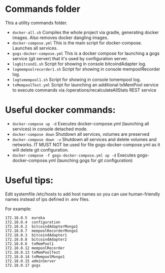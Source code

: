 # Commands folder

This a utility commands folder.

* `docker-all.sh` Compiles the whole project via gradle, generating docker images. Also removes docker dangling images.
* `docker-compose.yml` This is the main script for docker-compose. Launches all services.
* `gogs-docker-compose.yml` This is a docker compose for launching a gogs service (git server) that it's used by configuration server.
* `logbitcond1.sh` Script for showing in console bitcoindAdapter log.
* `logmempoolrecorder1.sh` Script for showing in console mempoolRecorder log.
* `logtxmempool1.sh` Script for showing in console txmempool log.
* `txMempoolTest.yml` Script for launching an additional txMemPool service to execute commands via /operations/recalculateAllStats REST service

# Useful docker commands:


* `docker-compose up -d` Executes docker-compose.yml (launching all services) in console detached mode.
* `docker-compose down` Shutdown all services, volumes are preserved
* `docker-compose down -v` Shutdown all services and delete volumes and networks. IT MUST NOT be used for file gogs-docker-compose.yml as it will delete git configuration.
* `docker-compose -f gogs-docker-compose.yml up -d` Executes gogs-docker-compose.yml (launching gogs for git configuration)

# Useful tips:

Edit systemfile /etc/hosts to add host names so you can use human-friendly names instead of ips defined in .env files.

For example:

	172.18.0.5	eureka
	172.18.0.4	configuration
	172.18.0.2	bitcoindAdapterMongo1
	172.18.0.7	mempoolRecorderMongo1
	172.18.0.3	bitcoindAdapter1
	172.18.0.8	bitcoindAdapter2
	172.18.0.6	txMemPool1
	172.18.0.12	mempoolRecorder
	172.18.0.13	txMemPoolTest
	172.18.0.14	txMempoolMongo1
	172.18.0.15	adminServer
	172.18.0.17	gogs
